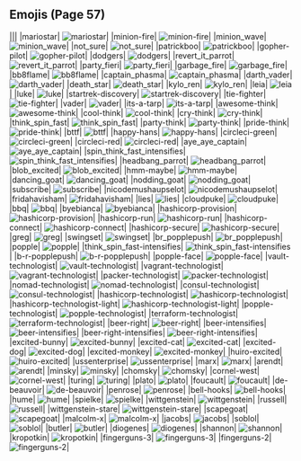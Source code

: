
## Emojis (Page 57)
|||
|mariostar| ![mariostar](/output/mariostar.gif)|
|minion-fire| ![minion-fire](/output/minion-fire.jpg)|
|minion_wave| ![minion_wave](/output/minion_wave.png)|
|not_sure| ![not_sure](/output/not_sure.jpg)|
|patrickboo| ![patrickboo](/output/patrickboo.png)|
|gopher-pilot| ![gopher-pilot](/output/gopher-pilot.jpg)|
|dodgers| ![dodgers](/output/dodgers.png)|
|revert_it_parrot| ![revert_it_parrot](/output/revert_it_parrot.gif)|
|party_fieri| ![party_fieri](/output/party_fieri.gif)|
|garbage_fire| ![garbage_fire](/output/garbage_fire.gif)|
|bb8flame| ![bb8flame](/output/bb8flame.png)|
|captain_phasma| ![captain_phasma](/output/captain_phasma.png)|
|darth_vader| ![darth_vader](/output/darth_vader.png)|
|death_star| ![death_star](/output/death_star.png)|
|kylo_ren| ![kylo_ren](/output/kylo_ren.png)|
|leia| ![leia](/output/leia.png)|
|luke| ![luke](/output/luke.png)|
|startrek-discovery| ![startrek-discovery](/output/startrek-discovery.png)|
|tie-fighter| ![tie-fighter](/output/tie-fighter.png)|
|vader| ![vader](/output/vader.png)|
|its-a-tarp| ![its-a-tarp](/output/its-a-tarp.jpg)|
|awesome-think| ![awesome-think](/output/awesome-think.png)|
|cool-think| ![cool-think](/output/cool-think.png)|
|cry-think| ![cry-think](/output/cry-think.png)|
|think_spin_fast| ![think_spin_fast](/output/think_spin_fast.gif)|
|party-think| ![party-think](/output/party-think.gif)|
|pride-think| ![pride-think](/output/pride-think.png)|
|bttf| ![bttf](/output/bttf.png)|
|happy-hans| ![happy-hans](/output/happy-hans.png)|
|circleci-green| ![circleci-green](/output/circleci-green.png)|
|circleci-red| ![circleci-red](/output/circleci-red.png)|
|aye_aye_captain| ![aye_aye_captain](/output/aye_aye_captain.jpg)|
|spin_think_fast_intensifies| ![spin_think_fast_intensifies](/output/spin_think_fast_intensifies.gif)|
|headbang_parrot| ![headbang_parrot](/output/headbang_parrot.gif)|
|blob_excited| ![blob_excited](/output/blob_excited.gif)|
|hmm-maybe| ![hmm-maybe](/output/hmm-maybe.gif)|
|dancing_goat| ![dancing_goat](/output/dancing_goat.gif)|
|nodding_goat| ![nodding_goat](/output/nodding_goat.gif)|
|subscribe| ![subscribe](/output/subscribe.png)|
|nicodemushaupselot| ![nicodemushaupselot](/output/nicodemushaupselot.png)|
|fridahavisham| ![fridahavisham](/output/fridahavisham.png)|
|lies| ![lies](/output/lies.jpg)|
|cloudpuke| ![cloudpuke](/output/cloudpuke.png)|
|bbq| ![bbq](/output/bbq.jpg)|
|byebianca| ![byebianca](/output/byebianca.jpg)|
|hashicorp-provision| ![hashicorp-provision](/output/hashicorp-provision.png)|
|hashicorp-run| ![hashicorp-run](/output/hashicorp-run.png)|
|hashicorp-connect| ![hashicorp-connect](/output/hashicorp-connect.png)|
|hashicorp-secure| ![hashicorp-secure](/output/hashicorp-secure.png)|
|greg| ![greg](/output/greg.png)|
|swingset| ![swingset](/output/swingset.png)|
|br_popplepush| ![br_popplepush](/output/br_popplepush.png)|
|popple| ![popple](/output/popple.png)|
|think_spin_fast-intensifies| ![think_spin_fast-intensifies](/output/think_spin_fast-intensifies.gif)|
|b-r-popplepush| ![b-r-popplepush](/output/b-r-popplepush.png)|
|popple-face| ![popple-face](/output/popple-face.png)|
|vault-technologist| ![vault-technologist](/output/vault-technologist.png)|
|vagrant-technologist| ![vagrant-technologist](/output/vagrant-technologist.png)|
|packer-technologist| ![packer-technologist](/output/packer-technologist.png)|
|nomad-technologist| ![nomad-technologist](/output/nomad-technologist.png)|
|consul-technologist| ![consul-technologist](/output/consul-technologist.png)|
|hashicorp-technologist| ![hashicorp-technologist](/output/hashicorp-technologist.png)|
|hashicorp-technologist-light| ![hashicorp-technologist-light](/output/hashicorp-technologist-light.png)|
|popple-technologist| ![popple-technologist](/output/popple-technologist.png)|
|terraform-technologist| ![terraform-technologist](/output/terraform-technologist.png)|
|beer-right| ![beer-right](/output/beer-right.png)|
|beer-intensifies| ![beer-intensifies](/output/beer-intensifies.gif)|
|beer-right-intensifies| ![beer-right-intensifies](/output/beer-right-intensifies.gif)|
|excited-bunny| ![excited-bunny](/output/excited-bunny.gif)|
|excited-cat| ![excited-cat](/output/excited-cat.gif)|
|excited-dog| ![excited-dog](/output/excited-dog.gif)|
|excited-monkey| ![excited-monkey](/output/excited-monkey.gif)|
|huiro-excited| ![huiro-excited](/output/huiro-excited.gif)|
|ussenterprise| ![ussenterprise](/output/ussenterprise.png)|
|marx| ![marx](/output/marx.png)|
|arendt| ![arendt](/output/arendt.png)|
|minsky| ![minsky](/output/minsky.png)|
|chomsky| ![chomsky](/output/chomsky.png)|
|cornel-west| ![cornel-west](/output/cornel-west.png)|
|turing| ![turing](/output/turing.png)|
|plato| ![plato](/output/plato.png)|
|foucault| ![foucault](/output/foucault.png)|
|de-beauvoir| ![de-beauvoir](/output/de-beauvoir.png)|
|penrose| ![penrose](/output/penrose.png)|
|bell-hooks| ![bell-hooks](/output/bell-hooks.png)|
|hume| ![hume](/output/hume.png)|
|spielke| ![spielke](/output/spielke.png)|
|wittgenstein| ![wittgenstein](/output/wittgenstein.png)|
|russell| ![russell](/output/russell.png)|
|wittgenstein-stare| ![wittgenstein-stare](/output/wittgenstein-stare.png)|
|scapegoat| ![scapegoat](/output/scapegoat.png)|
|malcolm-x| ![malcolm-x](/output/malcolm-x.png)|
|jacobs| ![jacobs](/output/jacobs.png)|
|soblol| ![soblol](/output/soblol.png)|
|butler| ![butler](/output/butler.png)|
|diogenes| ![diogenes](/output/diogenes.png)|
|shannon| ![shannon](/output/shannon.png)|
|kropotkin| ![kropotkin](/output/kropotkin.png)|
|fingerguns-3| ![fingerguns-3](/output/fingerguns-3.png)|
|fingerguns-2| ![fingerguns-2](/output/fingerguns-2.png)|